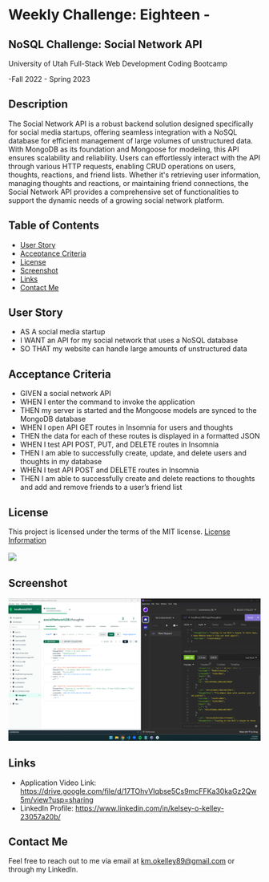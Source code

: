 # Weekly Challenge: Eighteen -

## NoSQL Challenge: Social Network API

  University of Utah
  Full-Stack Web Development Coding Bootcamp

  -Fall 2022 - Spring 2023

## Description
    
  The Social Network API is a robust backend solution designed specifically for social media startups, offering seamless integration with a NoSQL database for efficient management of large volumes of unstructured data. With MongoDB as its foundation and Mongoose for modeling, this API ensures scalability and reliability. Users can effortlessly interact with the API through various HTTP requests, enabling CRUD operations on users, thoughts, reactions, and friend lists. Whether it's retrieving user information, managing thoughts and reactions, or maintaining friend connections, the Social Network API provides a comprehensive set of functionalities to support the dynamic needs of a growing social network platform.

## Table of Contents

  - [User Story](#user-story)
  - [Acceptance Criteria](#acceptance-criteria)
  - [License](#license)
  - [Screenshot](#screenshot)
  - [Links](#links)
  - [Contact Me](#contact-me)

## User Story

  * AS A social media startup
  * I WANT an API for my social network that uses a NoSQL database
  * SO THAT my website can handle large amounts of unstructured data

## Acceptance Criteria 

  * GIVEN a social network API
  * WHEN I enter the command to invoke the application
  * THEN my server is started and the Mongoose models are synced to the MongoDB database
  * WHEN I open API GET routes in Insomnia for users and thoughts
  * THEN the data for each of these routes is displayed in a formatted JSON
  * WHEN I test API POST, PUT, and DELETE routes in Insomnia
  * THEN I am able to successfully create, update, and delete users and thoughts in my database
  * WHEN I test API POST and DELETE routes in Insomnia
  * THEN I am able to successfully create and delete reactions to thoughts and add and remove friends to a user’s friend list

## License

  This project is licensed under the terms of the MIT license.
  [License Information](https://choosealicense.com/licenses/mit)
  <br/>
  <br/>
  <a href="https://choosealicense.com/licenses/mit">
  <img src="https://img.shields.io/badge/License-MIT-blue" />
  </a>

## Screenshot

 ![alt](./images/Screenshot%20(62).png)

## Links

  * Application Video Link: https://drive.google.com/file/d/17TOhvVIqbse5Cs9mcFFKa30kaGz2Qw5m/view?usp=sharing
  * LinkedIn Profile: https://www.linkedin.com/in/kelsey-o-kelley-23057a20b/

## Contact Me

  Feel free to reach out to me via email at km.okelley89@gmail.com or through my LinkedIn.